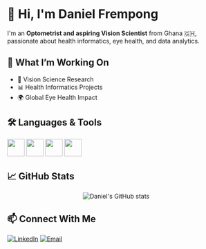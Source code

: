 # 👋 Hi, I'm Daniel Frempong

I'm an **Optometrist and aspiring Vision Scientist** from Ghana 🇬🇭, passionate about health informatics, eye health, and data analytics.

## 🚀 What I’m Working On

- 🧠 Vision Science Research
- 📊 Health Informatics Projects
- 🌍 Global Eye Health Impact

## 🛠️ Languages & Tools

<p align="left">
  <img src="https://cdn.jsdelivr.net/gh/devicons/devicon/icons/python/python-original.svg" width="40" />
  <img src="https://cdn.jsdelivr.net/gh/devicons/devicon/icons/r/r-original.svg" width="40" />
  <img src="https://cdn.jsdelivr.net/gh/devicons/devicon/icons/html5/html5-original.svg" width="40" />
  <img src="https://cdn.jsdelivr.net/gh/devicons/devicon/icons/css3/css3-original.svg" width="40" />
</p>

## 📈 GitHub Stats

<p align="center">
  <img src="https://github-readme-stats.vercel.app/api?username=danielfrimpong&show_icons=true&theme=tokyonight" alt="Daniel's GitHub stats"/>
</p>

## 📫 Connect With Me

[![LinkedIn](https://img.shields.io/badge/LinkedIn-Profile-blue?logo=linkedin)](https://linkedin.com/in/YOUR-LINK)
[![Email](https://img.shields.io/badge/Email-Contact-red?logo=gmail)](mailto:your.email@example.com)

